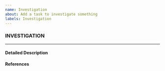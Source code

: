 ```yaml
---
name: Investigation
about: Add a task to investigate something
labels: Investigation
---
```

### INVESTIGATION

---------------------------------------------

#### Detailed Description


#### References
<!-- This can be an email or a meeting, please include the date -->
